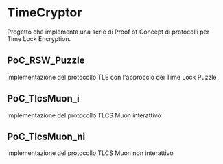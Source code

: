 # TimeCryptor
Progetto che implementa una serie di Proof of Concept di protocolli per Time Lock Encryption.

## PoC_RSW_Puzzle 
implementazione del protocollo TLE con l'approccio dei Time Lock Puzzle

## PoC_TlcsMuon_i
implementazione del protocollo TLCS Muon interattivo 

## PoC_TlcsMuon_ni
implementazione del protocollo TLCS Muon non interattivo 